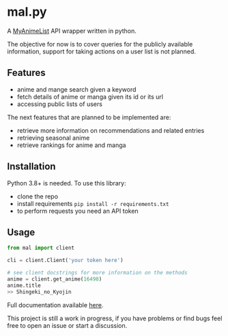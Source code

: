 # mal.py

A [MyAnimeList](https://myanimelist.net) API wrapper written in python.

The objective for now is to cover queries for the publicly available information, support for taking actions on a user list is not planned.

## Features

- anime and mange search given a keyword
- fetch details of anime or manga given its id or its url
- accessing public lists of users

The next features that are planned to be implemented are:

- retrieve more information on recommendations and related entries
- retrieving seasonal anime
- retrieve rankings for anime and manga

## Installation

Python 3.8+ is needed.
To use this library:

- clone the repo
- install requirements `pip install -r requirements.txt`
- to perform requests you need an API token

## Usage

```python
from mal import client

cli = client.Client('your token here')

# see client docstrings for more information on the methods
anime = client.get_anime(16498)
anime.title
>> Shingeki_no_Kyojin
```

Full documentation available [here](https://malpy.readthedocs.io/en/latest/index.html).

This project is still a work in progress, if you have problems or find bugs feel free to open an issue or start a discussion.
